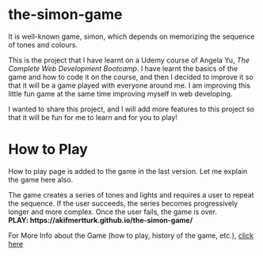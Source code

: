 # the-simon-game
It is well-known game, simon, which depends on memorizing the sequence of tones and colours.

This is the project that I have learnt on a Udemy course of Angela Yu, <i>The Complete Web Development Bootcamp</i>. I have learnt the basics of the game and how to code it on the course, and then I decided to improve it so that it will be a game played with everyone around me. I am improving this little fun game at the same time improving myself in web developing.

I wanted to share this project, and I will add more features to this project so that it will be fun for me to learn and for you to play!

<h1>How to Play</h1>
<p>How to play page is added to the game in the last version. Let me explain the game here also. </p>
The game creates a series of tones and lights and requires a user to repeat the sequence.
If the user succeeds, the series becomes progressively longer and more complex.
Once the user fails, the game is over.
<br>
<strong>PLAY: https://akifmertturk.github.io/the-simon-game/</strong>
<p>For More Info about the Game (how to play, history of the game, etc.), <a href="https://en.wikipedia.org/wiki/Simon_(game)" target="_blank">click here</a></p>
 
